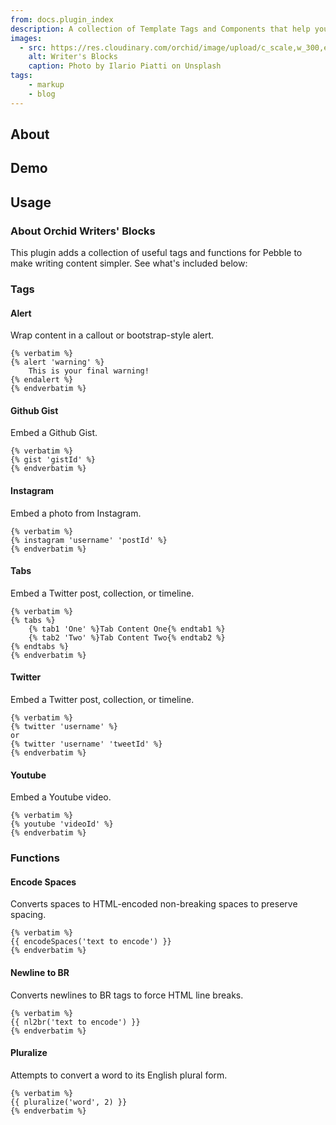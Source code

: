 ```yaml
---
from: docs.plugin_index
description: A collection of Template Tags and Components that help you get past the writer's block and make building your site a dream.
images:
  - src: https://res.cloudinary.com/orchid/image/upload/c_scale,w_300,e_blur:150/v1524973072/plugins/writersblocks.jpg
    alt: Writer's Blocks
    caption: Photo by Ilario Piatti on Unsplash
tags:
    - markup
    - blog
---
```


## About

## Demo

## Usage

### About Orchid Writers' Blocks

This plugin adds a collection of useful tags and functions for Pebble to make writing content simpler. See what's 
included below:

### Tags

#### Alert

Wrap content in a callout or bootstrap-style alert.

```jinja
{% verbatim %}
{% alert 'warning' %}
    This is your final warning!
{% endalert %}
{% endverbatim %}
```


#### Github Gist

Embed a Github Gist.

```jinja
{% verbatim %}
{% gist 'gistId' %}
{% endverbatim %}
```


#### Instagram

Embed a photo from Instagram.

```jinja
{% verbatim %}
{% instagram 'username' 'postId' %}
{% endverbatim %}
```

#### Tabs

Embed a Twitter post, collection, or timeline.

```jinja
{% verbatim %}
{% tabs %}
    {% tab1 'One' %}Tab Content One{% endtab1 %}
    {% tab2 'Two' %}Tab Content Two{% endtab2 %}
{% endtabs %}
{% endverbatim %}
```

#### Twitter

Embed a Twitter post, collection, or timeline.

```jinja
{% verbatim %}
{% twitter 'username' %}
or
{% twitter 'username' 'tweetId' %}
{% endverbatim %}
```


#### Youtube

Embed a Youtube video.

```jinja
{% verbatim %}
{% youtube 'videoId' %}
{% endverbatim %}
```


### Functions

#### Encode Spaces

Converts spaces to HTML-encoded non-breaking spaces to preserve spacing.

```jinja
{% verbatim %}
{{ encodeSpaces('text to encode') }}
{% endverbatim %}
```


#### Newline to BR

Converts newlines to BR tags to force HTML line breaks.

```jinja
{% verbatim %}
{{ nl2br('text to encode') }}
{% endverbatim %}
```


#### Pluralize

Attempts to convert a word to its English plural form.

```jinja
{% verbatim %}
{{ pluralize('word', 2) }}
{% endverbatim %}
```